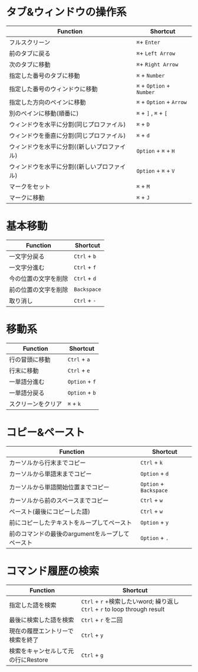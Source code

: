 タブ&ウィンドウの操作系
================
**Function** | **Shortcut**
-------- | --------
フルスクリーン | `⌘`+ `Enter`
前のタブに戻る | `⌘`+ `Left Arrow`
次のタブに移動 | `⌘`+ `Right Arrow`
指定した番号のタブに移動 | `⌘` + `Number`
指定した番号のウィンドウに移動 | `⌘` + `Option` + `Number`
指定した方向のペインに移動 | `⌘` + `Option` + `Arrow`
別のペインに移動(順番に) | `⌘` + `]` , `⌘` + `[`
ウィンドウを水平に分割(同じプロファイル) | `⌘` + `D`
ウィンドウを垂直に分割(同じプロファイル)  | `⌘` + `d`
ウィンドウを水平に分割((新しいプロファイル) | `Option` + `⌘` + `H`
ウィンドウを水平に分割((新しいプロファイル)  | `Option` + `⌘` + `V`
マークをセット| `⌘` + `M`
マークに移動 | `⌘` + `J`

基本移動
===========
**Function** | **Shortcut**
-------- | --------
一文字分戻る | `Ctrl` + `b`
一文字分進む | `Ctrl` + `f`
今の位置の文字を削除 | `Ctrl` + `d`
前の位置の文字を削除 | `Backspace`
取り消し | `Ctrl` + `-`

移動系
=============
**Function** | **Shortcut**
-------- | --------
行の冒頭に移動 | `Ctrl` + `a`
行末に移動 | `Ctrl` + `e`
一単語分進む | `Option` + `f`
一単語分戻る | `Option` + `b`
スクリーンをクリア | `⌘` + `k`

コピー&ペースト
=============
**Function** | **Shortcut**
-------- | --------
カーソルから行末までコピー | `Ctrl` + `k`
カーソルから単語末までコピー | `Option` + `d`
カーソルから単語開始位置までコピー| `Option` + `Backspace`
カーソルから前のスペースまでコピー | `Ctrl` + `w`
ペースト(最後にコピーした語) | `Ctrl` + `w`
前にコピーしたテキストをループしてペースト | `Option` + `y`
前のコマンドの最後のargumentをループしてペースト | `Option` + `.`

コマンド履歴の検索
==========================
**Function** | **Shortcut**
-------- | --------
指定した語を検索 | `Ctrl` + `r` +検索したいword; 繰り返し `Ctrl` + `r` to loop through result
最後に検索した語を検索 | `Ctrl` + `r` を二回
現在の履歴エントリーで検索を終了  | `Ctrl` + `y`
検索をキャンセルして元の行にRestore | `Ctrl` + `g`
